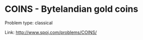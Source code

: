 # COINS - Bytelandian gold coins

Problem type: classical

Link: http://www.spoj.com/problems/COINS/
